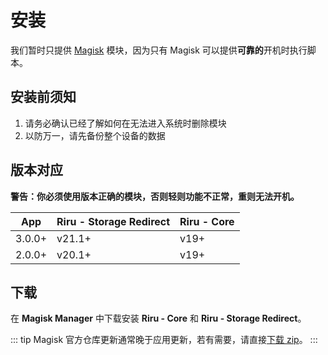 # 安装

我们暂时只提供 [Magisk](https://github.com/topjohnwu/Magisk) 模块，因为只有 Magisk 可以提供**可靠的**开机时执行脚本。

## 安装前须知

1. 请务必确认已经了解如何在无法进入系统时删除模块
2. 以防万一，请先备份整个设备的数据

## 版本对应

**警告：你必须使用版本正确的模块，否则轻则功能不正常，重则无法开机。**

| App    | Riru - Storage Redirect | Riru - Core |
|--------|-------------------------|-------------|
| 3.0.0+ | v21.1+                  | v19+        |
| 2.0.0+ | v20.1+                  | v19+        |

## 下载

在 **Magisk Manager** 中下载安装 **Riru - Core** 和 **Riru - Storage Redirect**。

::: tip
Magisk 官方仓库更新通常晚于应用更新，若有需要，请直接[下载 zip](https://github.com/RikkaApps/StorageRedirect-assets/releases/tag/assets)。
:::